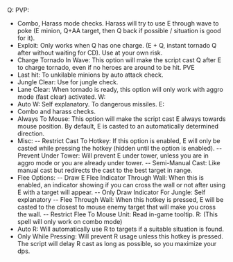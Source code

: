 
Q:
PVP:
- Combo, Harass mode checks. Harass will try to use E through wave to poke (E minion, Q+AA target, then Q back if possible / situation is good for it).
- Exploit: Only works when Q has one charge. (E + Q, instant tornado Q after without waiting for CD). Use at your own risk.
- Charge Tornado In Wave: This option will make the script cast Q after E to charge tornado, even if no heroes are around to be hit.
PVE
- Last hit: To unkilable minions by auto attack check.
- Jungle Clear: Use for jungle check. 
- Lane Clear: When tornado is ready, this option will only work with aggro mode (fast clear) activated. 
W:
- Auto W: Self explanatory. To dangerous missiles.
E:
- Combo and harass checks.
- Always To Mouse: This option will make the script cast E always towards mouse position. By default, E is casted to an automatically determined direction.
- Misc:
    -- Restrict Cast To Hotkey: If this option is enabled, E will only be casted while pressing the hotkey (hidden until the option is enabled).
    -- Prevent Under Tower: Will prevent E under tower, unless you are in aggro mode or you are already under tower.
    -- Semi-Manual Cast: Like manual cast but redirects the cast to the best target in range.
- Flee Options:
    -- Draw E Flee Indicator Through Wall: When this is enabled, an indicator showing if you can cross the wall or not after using E with a target will appear.
    -- Only Draw Indicator For Jungle: Self explanatory
    -- Flee Through Wall: When this hotkey is pressed, E will be casted to the closest to mouse enemy target that will make you cross the wall.
    -- Restrict Flee To Mouse Unit: Read in-game tooltip.
R:
(This spell will only work on combo mode)
- Auto R: Will automatically use R to targets if a suitable situation is found.
- Only While Pressing: Will prevent R usage unless this hotkey is pressed.
The script will delay R cast as long as possible, so you maximize your dps.
